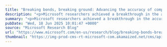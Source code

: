 ```yaml
---
title: "Breaking bonds, breaking ground: Advancing the accuracy of computational chemistry with deep learning"
description: "<p>Microsoft researchers achieved a breakthrough in the accuracy of DFT, a method for predicting the properties of molecules and materials, by using deep learning. This work can lead to better batteries, green fertilizers, precision drug discovery, and more.</p> <p>The post <a href='https://www.microsoft.com/en-us/research/blog/breaking-bonds-breaking-ground-advancing-the-accuracy-of-computational-chemistry-with-deep-learning/'>Breaking bonds, breaking ground: Advancing the accuracy of computational chemistry with deep learning</a> appeared first on <a href='https://www.microsoft.com/en-us/research'>Microsoft Research</a>.</p>"
summary: "<p>Microsoft researchers achieved a breakthrough in the accuracy of DFT, a method for predicting the properties of molecules and materials, by using deep learning. This work can lead to better batteries, green fertilizers, precision drug discovery, and more.</p> <p>The post <a href='https://www.microsoft.com/en-us/research/blog/breaking-bonds-breaking-ground-advancing-the-accuracy-of-computational-chemistry-with-deep-learning/'>Breaking bonds, breaking ground: Advancing the accuracy of computational chemistry with deep learning</a> appeared first on <a href='https://www.microsoft.com/en-us/research'>Microsoft Research</a>.</p>"
pubDate: "Wed, 18 Jun 2025 10:01:47 +0000"
source: "Microsoft Research Blog"
url: "https://www.microsoft.com/en-us/research/blog/breaking-bonds-breaking-ground-advancing-the-accuracy-of-computational-chemistry-with-deep-learning/"
thumbnail: "https://img-prod-cms-rt-microsoft-com.akamaized.net/cms/api/am/imageFileData/RE1Mu3b?ver=5c31&h=30"
---
```


